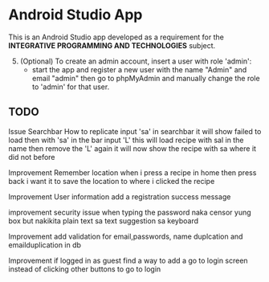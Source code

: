 # Android Studio App

This is an Android Studio app developed as a requirement for the **INTEGRATIVE PROGRAMMING AND TECHNOLOGIES** subject.


5. (Optional) To create an admin account, insert a user with role 'admin':
   - start the app and register a new user with the name "Admin" and email "admin" then go to phpMyAdmin and manually change the role to 'admin' for that user.


## TODO
Issue
Searchbar
How to replicate
input 'sa' in searchbar it will show failed to load
then with 'sa' in the bar input 'L' this will load recipe with sal in the name
then remove the 'L' again it will now show the recipe with sa where it did not before

Improvement
Remember location
when i press a recipe in home then press back i want it to save the location to where i clicked the recipe

Improvement
User information
add a registration success message

improvement
security issue
when typing the password naka censor yung box but nakikita plain text sa text suggestion sa keyboard

Improvement
add validation for email,passwords, name duplcation and emailduplication in db

Improvement
if logged in as guest find a way to add a go to login screen instead of clicking other buttons to go to login

